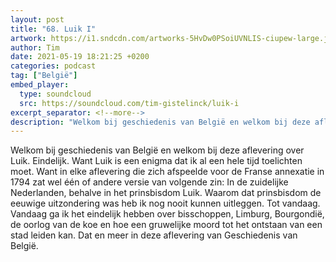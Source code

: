 ```yaml
---
layout: post
title: "68. Luik I"
artwork: https://i1.sndcdn.com/artworks-5HvDw0PSoiUVNLIS-ciupew-large.jpg
author: Tim
date: 2021-05-19 18:21:25 +0200
categories: podcast
tag: ["België"]
embed_player:
  type: soundcloud
  src: https://soundcloud.com/tim-gistelinck/luik-i
excerpt_separator: <!--more-->
description: "Welkom bij geschiedenis van België en welkom bij deze aflevering over Luik."
---
```

Welkom bij geschiedenis van België en welkom bij deze aflevering over Luik. Eindelijk. Want Luik is een enigma dat ik al een hele tijd toelichten moet. Want in elke aflevering die zich afspeelde voor de Franse annexatie in 1794 zat wel één of andere versie van volgende zin: In de zuidelijke Nederlanden, behalve in het prinsbisdom Luik. Waarom dat prinsbisdom de eeuwige uitzondering was heb ik nog nooit kunnen uitleggen. Tot vandaag. Vandaag ga ik het eindelijk hebben over bisschoppen, Limburg, Bourgondië, de oorlog van de koe en hoe een gruwelijke moord tot het ontstaan van een stad leiden kan. Dat en meer in deze aflevering van Geschiedenis van België.